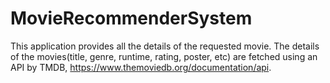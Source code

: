 # MovieRecommenderSystem
This application provides all the details of the requested movie.
The details of the movies(title, genre, runtime, rating, poster, etc) are fetched using an API by TMDB, https://www.themoviedb.org/documentation/api.
